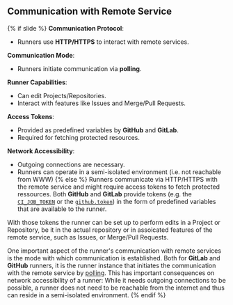 ## Communication with Remote Service
{% if slide %}
**Communication Protocol**:
- Runners use **HTTP/HTTPS** to interact with remote services.

**Communication Mode**:
- Runners initiate communication via **polling**.

**Runner Capabilities**:
- Can edit <i class="fab fa-gitlab"></i>Projects/<i class="fab fa-github"></i>Repositories.
- Interact with features like Issues and Merge/Pull Requests.

**Access Tokens**:
- Provided as predefined variables by **GitHub** and **GitLab**.
- Required for fetching protected resources.

**Network Accessibility**:
- Outgoing connections are necessary.
- Runners can operate in a semi-isolated environment (i.e. not reachable from WWW)
{% else %}
Runners communicate via HTTP/HTTPS with the remote service and might require access tokens to fetch protected ressources.
Both **GitHub** and **GitLab** provide tokens (e.g. the [<i class="fab fa-gitlab"></i> `CI_JOB_TOKEN`](https://docs.gitlab.com/ee/ci/jobs/ci_job_token.html) or the [<i class="fab fa-github"></i> `github.token`](https://docs.github.com/en/actions/security-for-github-actions/security-guides/automatic-token-authentication)) in the form of predefined variables that are available to the runner.

With those tokens the runner can be set up to perform edits in a <i class="fab fa-gitlab"></i> Project or <i class="fab fa-github"></i> Repository, be it in the actual <i class="fab fa-git"></i> repository or in assoicated features of the remote service, such as Issues, or Merge/Pull Requests.

One important aspect of the runner's communication with remote services is the mode with which communication is established.
Both for **GitLab** and **GitHub** runners, it is the runner instance that initiates the communication with the remote service by [polling](https://en.wikipedia.org/wiki/Polling_(computer_science)).
This has important consequences on network accessibility of a runner: While it needs outgoing connections to be possible, a runner does not need to be reachable from the internet and thus can reside in a semi-isolated environment.
{% endif %}
